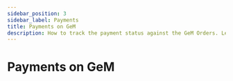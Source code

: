 ```yaml
---
sidebar_position: 3
sidebar_label: Payments
title: Payments on GeM
description: How to track the payment status against the GeM Orders. Learn about CRAC on GeM (Government e-Marketplace).
---
```


# Payments on GeM
